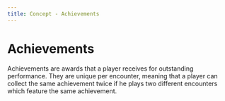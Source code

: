 ```yaml
---
title: Concept - Achievements
---
```


# Achievements

Achievements are awards that a player receives for outstanding performance.
They are unique per encounter, meaning that a player can collect the same
achievement twice if he plays two different encounters which feature the same
achievement.
